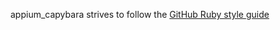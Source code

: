 appium_capybara strives to follow the [GitHub Ruby style guide](https://github.com/styleguide/ruby)
